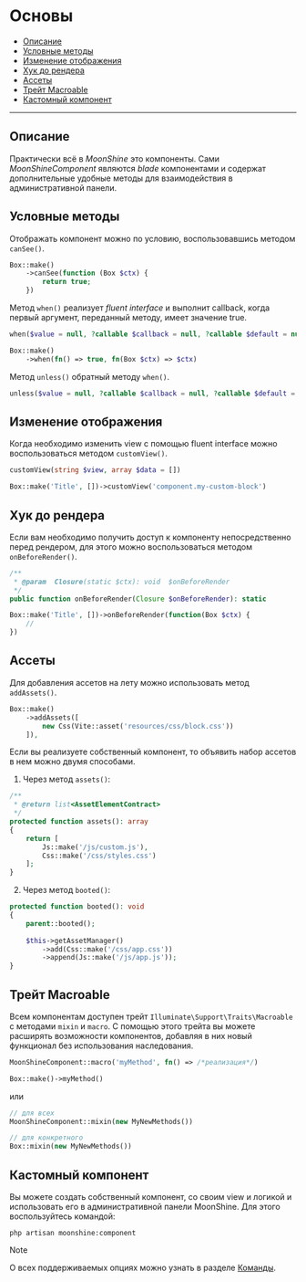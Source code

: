 # Основы

- [Описание](#description)
- [Условные методы](#conditional-methods)
- [Изменение отображения](#custom-view)
- [Хук до рендера](#on-before-render)
- [Ассеты](#assets)
- [Трейт Macroable](#macroable)
- [Кастомный компонент](#custom)

---

<a name="description"></a>
## Описание

Практически всё в *MoonShine* это компоненты.
Сами *MoonShineComponent* являются *blade* компонентами и содержат дополнительные удобные методы для взаимодействия в административной панели.

<a name="conditional-methods"></a>
## Условные методы

Отображать компонент можно по условию, воспользовавшись методом `canSee()`.

```php
Box::make()
    ->canSee(function (Box $ctx) {
        return true;
    })
```

Метод `when()` реализует *fluent interface* и выполнит callback, когда первый аргумент, переданный методу, имеет значение true.

```php
when($value = null, ?callable $callback = null, ?callable $default = null)
```

```php
Box::make()
    ->when(fn() => true, fn(Box $ctx) => $ctx)
```

Метод `unless()` обратный методу `when()`.

```php
unless($value = null, ?callable $callback = null, ?callable $default = null)
```

<a name="custom-view"></a>
## Изменение отображения

Когда необходимо изменить view с помощью fluent interface можно воспользоваться методом `customView()`.

```php
customView(string $view, array $data = [])
```

```php
Box::make('Title', [])->customView('component.my-custom-block')
```

<a name="on-before-render"></a>
## Хук до рендера

Если вам необходимо получить доступ к компоненту непосредственно перед рендером, для этого можно воспользоваться методом `onBeforeRender()`.

```php
/**
 * @param  Closure(static $ctx): void  $onBeforeRender
 */
public function onBeforeRender(Closure $onBeforeRender): static
```

```php
Box::make('Title', [])->onBeforeRender(function(Box $ctx) {
    // 
})
```

<a name="assets"></a>
## Ассеты

Для добавления ассетов на лету можно использовать метод `addAssets()`.

```php
Box::make()
    ->addAssets([
        new Css(Vite::asset('resources/css/block.css'))
    ]),
```

Если вы реализуете собственный компонент, то объявить набор ассетов в нем можно двумя способами.

1. Через метод `assets()`:

```php
/**
 * @return list<AssetElementContract>
 */
protected function assets(): array
{
    return [
        Js::make('/js/custom.js'),
        Css::make('/css/styles.css')
    ];
}
```

2. Через метод `booted()`:

```php
protected function booted(): void
{
    parent::booted();
    
    $this->getAssetManager()
        ->add(Css::make('/css/app.css'))
        ->append(Js::make('/js/app.js'));
}
```

<a name="macroable"></a>
## Трейт Macroable

Всем компонентам доступен трейт `Illuminate\Support\Traits\Macroable` с методами `mixin` и `macro`.
С помощью этого трейта вы можете расширять возможности компонентов, добавляя в них новый функционал без использования наследования.

```php
MoonShineComponent::macro('myMethod', fn() => /*реализация*/)

Box::make()->myMethod()
```

или

```php
// для всех
MoonShineComponent::mixin(new MyNewMethods())

// для конкретного
Box::mixin(new MyNewMethods())
```

<a name="custom"></a>
## Кастомный компонент

Вы можете создать собственный компонент, со своим view и логикой и использовать его в административной панели MoonShine. 
Для этого воспользуйтесь командой:

```shell
php artisan moonshine:component
```

> [!NOTE]
> О всех поддерживаемых опциях можно узнать в разделе [Команды](/docs/{{version}}/advanced/commands#component).
